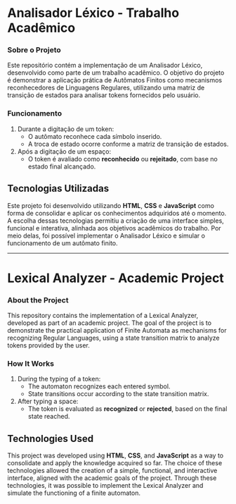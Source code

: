 <h1>Analisador Léxico - Trabalho Acadêmico</h1>
<h3>Sobre o Projeto</h3> 
<p>
  Este repositório contém a implementação de um Analisador Léxico, desenvolvido como parte de um trabalho acadêmico. 
  O objetivo do projeto é demonstrar a aplicação prática de Autômatos Finitos como mecanismos reconhecedores de 
  Linguagens Regulares, utilizando uma matriz de transição de estados para analisar tokens fornecidos pelo usuário.
</p>

<h3>Funcionamento</h3> 
<ol>
  <li>
    Durante a digitação de um token:
    <ul>
      <li>O autômato reconhece cada símbolo inserido.</li>
      <li>A troca de estado ocorre conforme a matriz de transição de estados.</li>
    </ul>
  </li>
  <li>
    Após a digitação de um espaço:
    <ul>
      <li>O token é avaliado como <strong>reconhecido</strong> ou <strong>rejeitado</strong>, com base no estado final alcançado.</li>
    </ul>
  </li>
</ol>

<h2>Tecnologias Utilizadas</h2>
<p>
  Este projeto foi desenvolvido utilizando <strong>HTML</strong>, <strong>CSS</strong> e <strong>JavaScript</strong> 
  como forma de consolidar e aplicar os conhecimentos adquiridos até o momento. A escolha dessas tecnologias 
  permitiu a criação de uma interface simples, funcional e interativa, alinhada aos objetivos acadêmicos do trabalho. 
  Por meio delas, foi possível implementar o Analisador Léxico e simular o funcionamento de um autômato finito.
</p>

<hr>

<h1>Lexical Analyzer - Academic Project</h1>
<h3>About the Project</h3>
<p>
  This repository contains the implementation of a Lexical Analyzer, developed as part of an academic project. 
  The goal of the project is to demonstrate the practical application of Finite Automata as mechanisms for recognizing 
  Regular Languages, using a state transition matrix to analyze tokens provided by the user.
</p>

<h3>How It Works</h3>
<ol>
  <li>
    During the typing of a token:
    <ul>
      <li>The automaton recognizes each entered symbol.</li>
      <li>State transitions occur according to the state transition matrix.</li>
    </ul>
  </li>
  <li>
    After typing a space:
    <ul>
      <li>The token is evaluated as <strong>recognized</strong> or <strong>rejected</strong>, based on the final state reached.</li>
    </ul>
  </li>
</ol>

<h2>Technologies Used</h2>
<p>
  This project was developed using <strong>HTML</strong>, <strong>CSS</strong>, and <strong>JavaScript</strong> 
  as a way to consolidate and apply the knowledge acquired so far. The choice of these technologies allowed the creation 
  of a simple, functional, and interactive interface, aligned with the academic goals of the project. Through these 
  technologies, it was possible to implement the Lexical Analyzer and simulate the functioning of a finite automaton.
</p>
